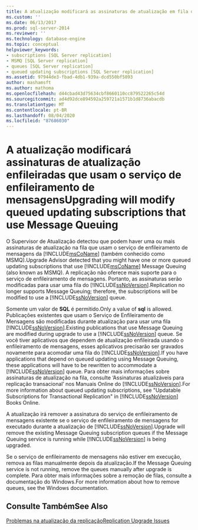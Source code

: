 ```yaml
---
title: A atualização modificará as assinaturas de atualização em fila que usam o enfileiramento de mensagens | Microsoft Docs
ms.custom: ''
ms.date: 06/13/2017
ms.prod: sql-server-2014
ms.reviewer: ''
ms.technology: database-engine
ms.topic: conceptual
helpviewer_keywords:
- subscriptions [SQL Server replication]
- MSMQ [SQL Server replication]
- queues [SQL Server replication]
- queued updating subscriptions [SQL Server replication]
ms.assetid: 97944de3-fbad-4db1-939a-dcd550bf5893
author: mashamsft
ms.author: mathoma
ms.openlocfilehash: d44cbad43d75634cbf8660110cc879522265c54d
ms.sourcegitcommit: ad4d92dce894592a259721a1571b1d8736abacdb
ms.translationtype: MT
ms.contentlocale: pt-BR
ms.lasthandoff: 08/04/2020
ms.locfileid: "87686030"
---
```

# <a name="upgrading-will-modify-queued-updating-subscriptions-that-use-message-queuing"></a><span data-ttu-id="72912-102">A atualização modificará assinaturas de atualização enfileiradas que usam o serviço de enfileiramento de mensagens</span><span class="sxs-lookup"><span data-stu-id="72912-102">Upgrading will modify queued updating subscriptions that use Message Queuing</span></span>
  <span data-ttu-id="72912-103">O Supervisor de Atualização detectou que podem haver uma ou mais assinaturas de atualização na fila que usam o serviço de enfileiramento de mensagens da [!INCLUDE[msCoName](../../includes/msconame-md.md)] (também conhecido como MSMQ).</span><span class="sxs-lookup"><span data-stu-id="72912-103">Upgrade Advisor detected that you might have one or more queued updating subscriptions that use [!INCLUDE[msCoName](../../includes/msconame-md.md)] Message Queuing (also known as MSMQ).</span></span> <span data-ttu-id="72912-104">A replicação não oferece mais suporte para o serviço de enfileiramento de mensagens. Portanto, as assinaturas serão modificadas para usar uma fila do [!INCLUDE[ssNoVersion](../../includes/ssnoversion-md.md)].</span><span class="sxs-lookup"><span data-stu-id="72912-104">Replication no longer supports Message Queuing; therefore, the subscriptions will be modified to use a [!INCLUDE[ssNoVersion](../../includes/ssnoversion-md.md)] queue.</span></span>  
  
 <span data-ttu-id="72912-105">Somente um valor de **SQL** é permitido.</span><span class="sxs-lookup"><span data-stu-id="72912-105">Only a value of **sql** is allowed.</span></span> <span data-ttu-id="72912-106">Publicações existentes que usam o Serviço de Enfileiramento de Mensagens são modificadas durante atualização para usar uma fila [!INCLUDE[ssNoVersion](../../includes/ssnoversion-md.md)].</span><span class="sxs-lookup"><span data-stu-id="72912-106">Existing publications that use Message Queuing are modified during upgrade to use a [!INCLUDE[ssNoVersion](../../includes/ssnoversion-md.md)] queue.</span></span> <span data-ttu-id="72912-107">Se você tiver aplicativos que dependem de atualização enfileirada usando o enfileiramento de mensagens, esses aplicativos precisarão ser gravados novamente para acomodar uma fila do [!INCLUDE[ssNoVersion](../../includes/ssnoversion-md.md)].</span><span class="sxs-lookup"><span data-stu-id="72912-107">If you have applications that depend on queued updating using Message Queuing, these applications will have to be rewritten to accommodate a [!INCLUDE[ssNoVersion](../../includes/ssnoversion-md.md)] queue.</span></span> <span data-ttu-id="72912-108">Para obter mais informações sobre assinaturas de atualização na fila, consulte ‘Assinaturas atualizáveis para replicação transacional’ nos Manuais Online do [!INCLUDE[ssNoVersion](../../includes/ssnoversion-md.md)].</span><span class="sxs-lookup"><span data-stu-id="72912-108">For more information about queued updating subscriptions, see "Updatable Subscriptions for Transactional Replication" in [!INCLUDE[ssNoVersion](../../includes/ssnoversion-md.md)] Books Online.</span></span>  
  
 <span data-ttu-id="72912-109">A atualização irá remover a assinatura do serviço de enfileiramento de mensagens existente se o serviço de enfileiramento de mensagens for executado durante a atualização de [!INCLUDE[ssNoVersion](../../includes/ssnoversion-md.md)].</span><span class="sxs-lookup"><span data-stu-id="72912-109">Upgrade will remove the existing Message Queuing subscription queues if the Message Queuing service is running while [!INCLUDE[ssNoVersion](../../includes/ssnoversion-md.md)] is being upgraded.</span></span>  
  
 <span data-ttu-id="72912-110">Se o serviço de enfileiramento de mensagens não estiver em execução, remova as filas manualmente depois da atualização.</span><span class="sxs-lookup"><span data-stu-id="72912-110">If the Message Queuing service is not running, remove the queues manually after upgrade is complete.</span></span> <span data-ttu-id="72912-111">Para obter mais informações sobre a remoção de filas, consulte a documentação do Windows.</span><span class="sxs-lookup"><span data-stu-id="72912-111">For more information about how to remove queues, see the Windows documentation.</span></span>  
  
## <a name="see-also"></a><span data-ttu-id="72912-112">Consulte Também</span><span class="sxs-lookup"><span data-stu-id="72912-112">See Also</span></span>  
 [<span data-ttu-id="72912-113">Problemas na atualização da replicação</span><span class="sxs-lookup"><span data-stu-id="72912-113">Replication Upgrade Issues</span></span>](../../../2014/sql-server/install/replication-upgrade-issues.md)  
  
  
